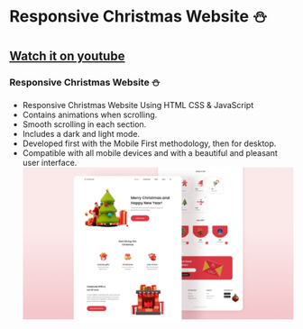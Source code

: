 # Responsive Christmas Website ⛄️
## [Watch it on youtube](https://youtu.be/HrZSQpxfIxw)
### Responsive Christmas Website ⛄️

- Responsive Christmas Website Using HTML CSS & JavaScript
- Contains animations when scrolling.
- Smooth scrolling in each section.
- Includes a dark and light mode.
- Developed first with the Mobile First methodology, then for desktop.
- Compatible with all mobile devices and with a beautiful and pleasant user interface.
![preview img](/preview.png)

